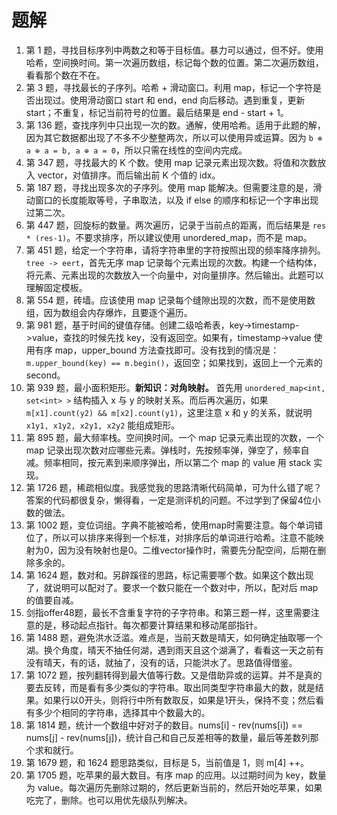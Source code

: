 # 题解

1. 第 1 题，寻找目标序列中两数之和等于目标值。暴力可以通过，但不好。使用哈希，空间换时间。第一次遍历数组，标记每个数的位置。第二次遍历数组，看看那个数在不在。
2. 第 3 题，寻找最长的子序列。哈希 + 滑动窗口。利用 map，标记一个字符是否出现过。使用滑动窗口 start 和 end，end 向后移动。遇到重复，更新 start；不重复，标记当前符号的位置。最后结果是 end - start + 1。
3. 第 136 题，查找序列中只出现一次的数。通解，使用哈希。适用于此题的解，因为其它数据都出现了不多不少整整两次，所以可以使用异或运算。因为 `b ⊕ a ⊕ a = b, a ⊕ a = 0`，所以只需在线性的空间内完成。
4. 第 347 题，寻找最大的 K 个数。使用 map 记录元素出现次数。将值和次数放入 vector，对值排序。而后输出前 K 个值的 idx。
5. 第 187 题，寻找出现多次的子序列。使用 map 能解决。但需要注意的是，滑动窗口的长度能取等号，子串取法，以及 if else 的顺序和标记一个字串出现过第二次。
6. 第 447 题，回旋标的数量。两次遍历，记录于当前点的距离，而后结果是 `res * (res-1)`。不要求排序，所以建议使用 unordered_map，而不是 map。
7. 第 451 题，给定一个字符串，请将字符串里的字符按照出现的频率降序排列。`tree -> eert`，首先无序 map 记录每个元素出现的次数。构建一个结构体，将元素、元素出现的次数放入一个向量中，对向量排序。然后输出。此题可以理解固定模板。
8. 第 554 题，砖墙。应该使用 map 记录每个缝隙出现的次数，而不是使用数组，因为数组会内存爆炸，且要逐个遍历。
9. 第 981 题，基于时间的键值存储。创建二级哈希表，key->timestamp->value，查找的时候先找 key，没有返回空。如果有，timestamp->value 使用有序 map，upper_bound 方法查找即可。没有找到的情况是：`m.upper_bound(key) == m.begin()`，返回空；如果找到，返回上一个元素的 second。
10. 第 939 题，最小面积矩形。**新知识：对角映射。** 首先用 `unordered_map<int, set<int> >` 结构插入 x 与 y 的映射关系。而后再次遍历，如果`m[x1].count(y2) && m[x2].count(y1)`，这里注意 x 和 y 的关系，就说明`x1y1, x1y2, x2y1, x2y2` 能组成矩形。
11. 第 895 题，最大频率栈。空间换时间。一个 map 记录元素出现的次数，一个 map 记录出现次数对应哪些元素。弹栈时，先按频率弹，弹空了，频率自减。频率相同，按元素到来顺序弹出，所以第二个 map 的 value 用 stack 实现。
12. 第 1726 题，稀疏相似度。我感觉我的思路清晰代码简单，可为什么错了呢？答案的代码都很复杂，懒得看，一定是测评机的问题。不过学到了保留4位小数的做法。
13. 第 1002 题，变位词组。字典不能被哈希，使用map时需要注意。每个单词错位了，所以可以排序来得到一个标准，对排序后的单词进行哈希。注意不能映射为0，因为没有映射也是0。二维vector操作时，需要先分配空间，后期在删除多余的。
14. 第 1624 题，数对和。另辟蹊径的思路，标记需要哪个数。如果这个数出现了，就说明可以配对了。要求一个数只能在一个数对中，所以，配对后 map 的值要自减。
15. 剑指offer48题，最长不含重复字符的子字符串。和第三题一样，这里需要注意的是，移动起点指针。每次都要计算结果和移动尾部指针。
16. 第 1488 题，避免洪水泛滥。难点是，当前天数是晴天，如何确定抽取哪一个湖。换个角度，晴天不抽任何湖，遇到雨天且这个湖满了，看看这一天之前有没有晴天，有的话，就抽了，没有的话，只能洪水了。思路值得借鉴。
17. 第 1072 题，按列翻转得到最大值等行数。又是借助异或的运算。并不是真的要去反转，而是看有多少类似的字符串。取出同类型字符串最大的数，就是结果。如果行以0开头，则将行中所有数取反，如果是1开头，保持不变；然后看有多少个相同的字符串，选择其中个数最大的。
18. 第 1814 题，统计一个数组中好对子的数目。nums[i] - rev(nums[i]) == nums[j] - rev(nums[j])，统计自己和自己反差相等的数量，最后等差数列那个求和就行。
19. 第 1679 题，和 1624 题思路类似，目标是 5，当前值是 1，则 m[4] ++。
20. 第 1705 题，吃苹果的最大数目。有序 map 的应用。以过期时间为 key，数量为 value。每次遍历先删除过期的，然后更新当前的，然后开始吃苹果，如果吃完了，删除。也可以用优先级队列解决。